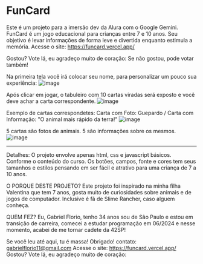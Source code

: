 # FunCard
Este é um projeto para a imersão dev da Alura com o Google Gemini. FunCard é um jogo educacional para crianças entre 7 e 10 anos. Seu objetivo é levar informações de forma leve e divertida enquanto estimula a memória. Acesse o site: https://funcard.vercel.app/

Gostou? Vote lá, eu agradeço muito de coração:
Se não gostou, pode votar também!

Na primeira tela você irá colocar seu nome, para personalizar um pouco sua experiência:
![image](https://github.com/user-attachments/assets/2f40d34b-78f6-42a3-9c35-488efe5a1740)

Após clicar em jogar, o tabuleiro com 10 cartas viradas será exposto e você deve achar a carta correspondente.
![image](https://github.com/user-attachments/assets/96bae46d-e412-4064-ad6e-f19b3aa63c51)

Exemplo de cartas correspondetes:
Carta com Foto: Guepardo /
Carta com Informação: "O animal mais rápido da terra!"
![image](https://github.com/user-attachments/assets/e5607158-fd91-4d88-a351-cc8f33b42289)


5 cartas são fotos de animais.
5 são informações sobre os mesmos.
![image](https://github.com/user-attachments/assets/c072be22-11e4-406c-83f2-c832122b01fa)

------------------------------------------------------------------------------------------------------------
Detalhes:
O projeto envolve apenas html, css e javascript básicos. Conforme o conteúdo do curso.
Os botões, campos, fonte e cores tem seus tamanhos e estilos pensando em ser fácil e atrativo para uma criança de 7 a 10 anos.

O PORQUE DESTE PROJETO?
Este projeto foi inspirado na minha filha Valentina que tem 7 anos, gosta muito de curiosidades sobre animais e de jogos de computador. Inclusive é fã de Slime Rancher, caso alguem conheça.

QUEM FEZ?
Eu, Gabriel Florio, tenho 34 anos sou de São Paulo e estou em transição de carreira, comecei a estudar programação em 06/2024 e nesse momento, acabei de me tornar cadete da 42SP!

Se você leu até aqui, tu é massa! Obrigado!
contato: gabrielflorio11@gmail.com
Acesse o site: https://funcard.vercel.app/
Gostou? Vote lá, eu agradeço muito de coração: 
